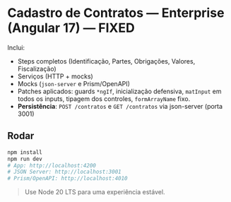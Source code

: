
# Cadastro de Contratos — Enterprise (Angular 17) — FIXED

Inclui:
- Steps completos (Identificação, Partes, Obrigações, Valores, Fiscalização)
- Serviços (HTTP + mocks)
- Mocks (`json-server` e Prism/OpenAPI)
- Patches aplicados: guards `*ngIf`, inicialização defensiva, `matInput` em todos os inputs, tipagem dos controles, `formArrayName` fixo.
- **Persistência**: `POST /contratos` e `GET /contratos` via json-server (porta 3001)

## Rodar
```bash
npm install
npm run dev
# App: http://localhost:4200
# JSON Server: http://localhost:3001
# Prism/OpenAPI: http://localhost:4010
```
> Use Node 20 LTS para uma experiência estável.
